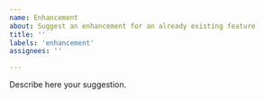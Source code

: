 ```yaml
---
name: Enhancement
about: Suggest an enhancement for an already existing feature
title: ''
labels: 'enhancement'
assignees: ''

---
```


Describe here your suggestion.
